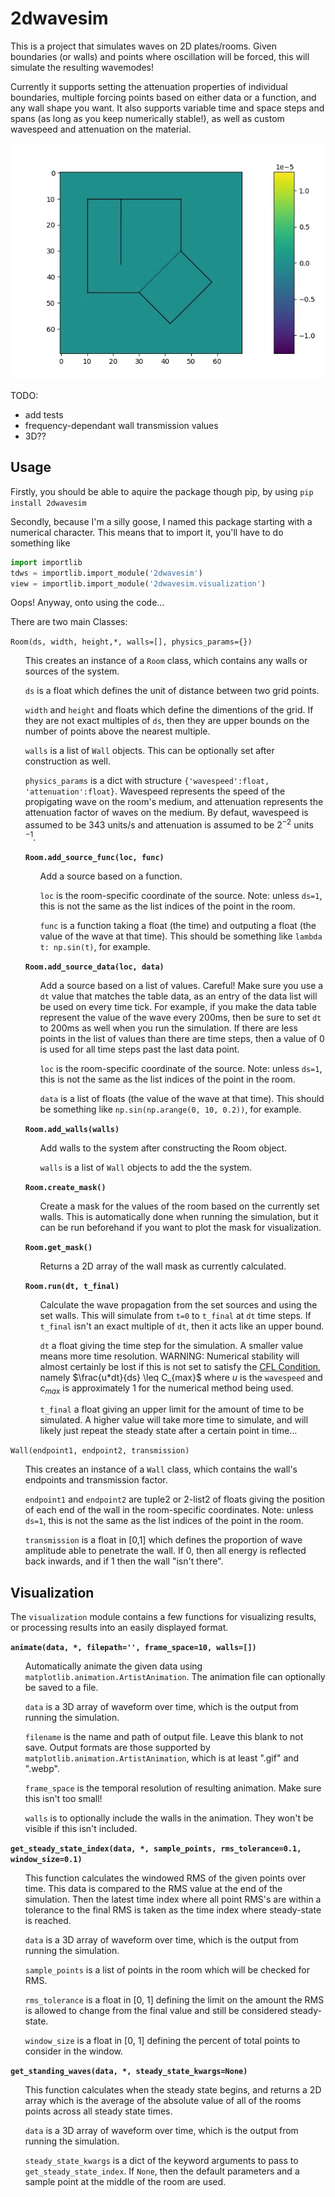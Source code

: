 # 2dwavesim
 
This is a project that simulates waves on 2D plates/rooms. Given boundaries (or walls) and points where oscillation will be forced, this will simulate the resulting wavemodes! 

Currently it supports setting the attenuation properties of individual boundaries, multiple forcing points based on either data or a function, and any wall shape you want. It also supports variable time and space steps and spans (as long as you keep numerically stable!), as well as custom wavespeed and attenuation on the material.

![example](https://github.com/cooperhatfield/2dwavesim/blob/main/exampleimages/example.webp)

TODO:
- add tests
- frequency-dependant wall transmission values
- 3D??

## Usage
Firstly, you should be able to aquire the package though pip, by using
`pip install 2dwavesim`

Secondly, because I'm a silly goose, I named this package starting with a numerical character. This means that to import it, you'll have to do something like 
```python
import importlib
tdws = importlib.import_module('2dwavesim')
view = importlib.import_module('2dwavesim.visualization')
```
Oops! Anyway, onto using the code...

There are two main Classes:

`Room(ds, width, height,*, walls=[], physics_params={})`

<ul>

This creates an instance of a `Room` class, which contains any walls or sources of the system.

`ds` is a float which defines the unit of distance between two grid points.

`width` and `height` and floats which define the dimentions of the grid. If they are not exact multiples of `ds`, then they are upper bounds on the number of points above the nearest multiple.
    
`walls` is a list of `Wall` objects. This can be optionally set after construction as well.
    
`physics_params` is a dict with structure `{'wavespeed':float, 'attenuation':float}`. Wavespeed represents the speed of the propigating wave on the room's medium, and attenuation represents the attenuation factor of waves on the medium. By defaut, wavespeed is assumed to be 343 units/s and attenuation is assumed to be $2^{-2}$ units 
$^{-1}$.
 
**`Room.add_source_func(loc, func)`**

 <ul>
 
Add a source based on a function.
  
`loc` is the room-specific coordinate of the source. Note: unless `ds=1`, this is not the same as the list indices of the point in the room.

`func` is a function taking a float (the time) and outputing a float (the value of the wave at that time). This should be something like `lambda t: np.sin(t)`, for example.
 
</ul>
 
**`Room.add_source_data(loc, data)`**

 <ul>
 
Add a source based on a list of values. Careful! Make sure you use a `dt` value that matches the table data, as an entry of the data list will be used on every time tick. For example, if you make the data table represent the value of the wave every 200ms, then be sure to set `dt` to 200ms as well when you run the simulation. If there are less points in the list of values than there are time steps, then a value of 0 is used for all time steps past the last data point.
  
`loc` is the room-specific coordinate of the source. Note: unless `ds=1`, this is not the same as the list indices of the point in the room.

`data` is a list of floats (the value of the wave at that time). This should be something like `np.sin(np.arange(0, 10, 0.2))`, for example.
 
</ul>
 
**`Room.add_walls(walls)`**

 <ul>
 
Add walls to the system after constructing the Room object. 
  
`walls` is a list of `Wall` objects to add the the system.
 
</ul>
 
**`Room.create_mask()`**

<ul>
 
Create a mask for the values of the room based on the currently set walls. This is automatically done when running the simulation, but it can be run beforehand if you want to plot the mask for visualization.
 
</ul>
 
**`Room.get_mask()`**

 <ul>
 
Returns a 2D array of the wall mask as currently calculated.
 
</ul>

**`Room.run(dt, t_final)`**

<ul>
 
Calculate the wave propagation from the set sources and using the set walls. This will simulate from `t=0` to `t_final` at `dt` time steps. If `t_final` isn't an exact multiple of `dt`, then it acts like an upper bound. 
  
`dt` a float giving the time step for the simulation. A smaller value means more time resolution. WARNING: Numerical stability will almost certainly be lost if this is not set to satisfy the [CFL Condition](https://en.wikipedia.org/wiki/Courant%E2%80%93Friedrichs%E2%80%93Lewy_condition), namely $\frac{u*dt}{ds} \leq C_{max}$ where $u$ is the `wavespeed` and $c_{max}$ is approximately 1 for the numerical method being used. 

`t_final` a float giving an upper limit for the amount of time to be simulated. A higher value will take more time to simulate, and will likely just repeat the steady state after a certain point in time...
 
</ul>

</ul>
 
`Wall(endpoint1, endpoint2, transmission)`

<ul>

This creates an instance of a `Wall` class, which contains the wall's endpoints and transmission factor.  

`endpoint1` and `endpoint2` are tuple2 or 2-list2 of floats giving the position of each end of the wall in the room-specific coordinates. Note: unless `ds=1`, this is not the same as the list indices of the point in the room.

`transmission` is a float in [0,1] which defines the proportion of wave amplitude able to penetrate the wall. If 0, then all energy is reflected back inwards, and if 1 then the wall "isn't there".
</ul>

## Visualization

The `visualization` module contains a few functions for visualizing results, or processing results into an easily displayed format.

**`animate(data, *, filepath='', frame_space=10, walls=[])`**

<ul>

Automatically animate the given data using `matplotlib.animation.ArtistAnimation`. The animation file can optionally be saved to a file.

`data` is a 3D array of waveform over time, which is the output from running the simulation.

`filename` is the name and path of output file. Leave this blank to not save. Output formats are those supported by `matplotlib.animation.ArtistAnimation`, which is at least ".gif" and ".webp".

`frame_space` is the temporal resolution of resulting animation. Make sure this isn't too small!

`walls` is to optionally include the walls in the animation. They won't be visible if this isn't included.

</ul>

**`get_steady_state_index(data, *, sample_points, rms_tolerance=0.1, window_size=0.1)`**

<ul>

This function calculates the windowed RMS of the given points over time. This data is compared to the RMS value at the end of the simulation. Then the latest time index where all point RMS's are within a tolerance to the final RMS is taken as the time index where steady-state is reached.

`data` is a 3D array of waveform over time, which is the output from running the simulation.

`sample_points` is a list of points in the room which will be checked for RMS.

`rms_tolerance` is a float in [0, 1] defining the limit on the amount the RMS is allowed to change from the final value and still be considered steady-state.

`window_size` is a float in [0, 1] defining the percent of total points to consider in the window.

</ul>

**`get_standing_waves(data, *, steady_state_kwargs=None)`**

<ul>

This function calculates when the steady state begins, and returns a 2D array which is the average of the absolute value of all of the rooms points across all steady state times.

`data` is a 3D array of waveform over time, which is the output from running the simulation.

`steady_state_kwargs` is a dict of the keyword arguments to pass to `get_steady_state_index`. If `None`, then the default parameters and a sample point at the middle of the room are used.

</ul>
